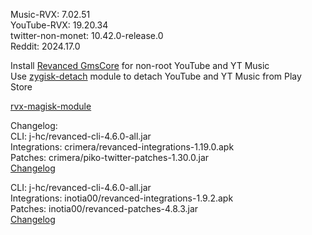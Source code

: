 Music-RVX: 7.02.51  
YouTube-RVX: 19.20.34  
twitter-non-monet: 10.42.0-release.0  
Reddit: 2024.17.0  

Install [Revanced GmsCore](https://github.com/ReVanced/GmsCore/releases) for non-root YouTube and YT Music  
Use [zygisk-detach](https://github.com/j-hc/zygisk-detach) module to detach YouTube and YT Music from Play Store  

[rvx-magisk-module](https://github.com/LemonyOwO/rvx-magisk-module)  

Changelog:  
CLI: j-hc/revanced-cli-4.6.0-all.jar  
Integrations: crimera/revanced-integrations-1.19.0.apk  
Patches: crimera/piko-twitter-patches-1.30.0.jar  
[Changelog](https://github.com/crimera/piko/releases/tag/v1.30.0)

CLI: j-hc/revanced-cli-4.6.0-all.jar  
Integrations: inotia00/revanced-integrations-1.9.2.apk  
Patches: inotia00/revanced-patches-4.8.3.jar  
[Changelog](https://github.com/inotia00/revanced-patches/releases/tag/v4.8.3)  

